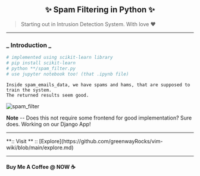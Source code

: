 <h2 align="center"> ✨ Spam Filtering in Python  ✨ </h2>

> Starting out in Intrusion Detection System. With love ❤️

<hr>

### _ Introduction _

```python
# implemented using scikit-learn library
# pip install scikit-learn
# python **/spam_filter.py
# use jupyter notebook too! (that .ipynb file)
```

    Inside spam_emails_data, we have spams and hams, that are supposed to train the system.
    The returned results seem good.

![spam_filter](https://github.com/greenwayRocks/IntrusionDetectionSystem/blob/master/screen/spam_filter.png)

**Note** -- Does this not require some frontend for good implementation? Sure does. Working on our Django App!

<hr>
**:: Visit **
:: [Explore](https://github.com/greenwayRocks/vim-wiki/blob/main/explore.md)

<hr>

#### Buy Me A Coffee @ NOW ☕️
